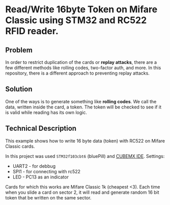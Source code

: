 # Read/Write 16byte Token on Mifare Classic using STM32 and RC522 RFID reader.
## Problem
In order to restrict duplication of the cards or **replay attacks**, there are a few different methods like rolling codes, two-factor auth, and more. In this repository, there is a different approach to preventing replay attacks. 

## Solution
One of the ways is to generate something like **rolling codes**. We call the data, written inside the card, a token. The token will be checked to see if it is valid while reading has its own logic.

## Technical Description
This example shows how to write 16 byte data (token) with RC522 on Mifare Classic cards.

In this project was used `STM32f103cbt6` (bluePill) and [CUBEMX IDE](https://www.st.com/en/development-tools/stm32cubeide.html).
Settings:
- UART2 - for debbug
- SPI1 - for connecting with rc522
- LED - PC13 as an indicator

Cards for which this works are Mifare Classic 1k (cheapest <3). Each time when you slide a card on sector 2, it will read and generate random 16 bit token that be written on the same sector.

